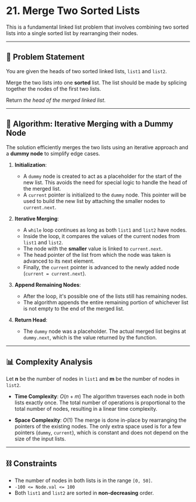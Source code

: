 # 21. Merge Two Sorted Lists

This is a fundamental linked list problem that involves combining two sorted lists into a single sorted list by rearranging their nodes.

---

## 📝 Problem Statement

You are given the heads of two sorted linked lists, `list1` and `list2`.

Merge the two lists into one **sorted** list. The list should be made by splicing together the nodes of the first two lists.

Return *the head of the merged linked list*.

---

## 🚀 Algorithm: Iterative Merging with a Dummy Node

The solution efficiently merges the two lists using an iterative approach and a **dummy node** to simplify edge cases.

1.  **Initialization**:
    * A `dummy` node is created to act as a placeholder for the start of the new list. This avoids the need for special logic to handle the head of the merged list.
    * A `current` pointer is initialized to the `dummy` node. This pointer will be used to build the new list by attaching the smaller nodes to `current.next`.

2.  **Iterative Merging**:
    * A `while` loop continues as long as both `list1` and `list2` have nodes.
    * Inside the loop, it compares the values of the current nodes from `list1` and `list2`.
    * The node with the **smaller** value is linked to `current.next`.
    * The head pointer of the list from which the node was taken is advanced to its next element.
    * Finally, the `current` pointer is advanced to the newly added node (`current = current.next`).

3.  **Append Remaining Nodes**:
    * After the loop, it's possible one of the lists still has remaining nodes.
    * The algorithm appends the entire remaining portion of whichever list is not empty to the end of the merged list.

4.  **Return Head**:
    * The `dummy` node was a placeholder. The actual merged list begins at `dummy.next`, which is the value returned by the function.

---

## 📊 Complexity Analysis

Let **n** be the number of nodes in `list1` and **m** be the number of nodes in `list2`.

* **Time Complexity**: $O(n + m)$
    The algorithm traverses each node in both lists exactly once. The total number of operations is proportional to the total number of nodes, resulting in a linear time complexity.

* **Space Complexity**: $O(1)$
    The merge is done in-place by rearranging the pointers of the existing nodes. The only extra space used is for a few pointers (`dummy`, `current`), which is constant and does not depend on the size of the input lists.

---

## ⛓️ Constraints

* The number of nodes in both lists is in the range `[0, 50]`.
* `-100 <= Node.val <= 100`
* Both `list1` and `list2` are sorted in **non-decreasing** order.
